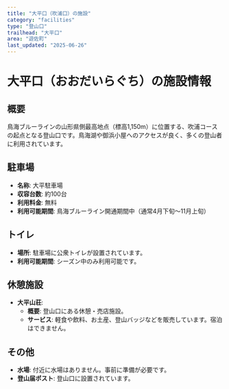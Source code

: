 ```yaml
---
title: "大平口（吹浦口）の施設"
category: "facilities"
type: "登山口"
trailhead: "大平口"
area: "遊佐町"
last_updated: "2025-06-26"
---
```


# 大平口（おおだいらぐち）の施設情報

## 概要
鳥海ブルーラインの山形県側最高地点（標高1,150m）に位置する、吹浦コースの起点となる登山口です。鳥海湖や御浜小屋へのアクセスが良く、多くの登山者に利用されています。

## 駐車場
- **名称**: 大平駐車場
- **収容台数**: 約100台
- **利用料金**: 無料
- **利用可能期間**: 鳥海ブルーライン開通期間中（通常4月下旬〜11月上旬）

## トイレ
- **場所**: 駐車場に公衆トイレが設置されています。
- **利用可能期間**: シーズン中のみ利用可能です。

## 休憩施設
- **大平山荘**:
    - **概要**: 登山口にある休憩・売店施設。
    - **サービス**: 軽食や飲料、お土産、登山バッジなどを販売しています。宿泊はできません。

## その他
- **水場**: 付近に水場はありません。事前に準備が必要です。
- **登山届ポスト**: 登山口に設置されています。